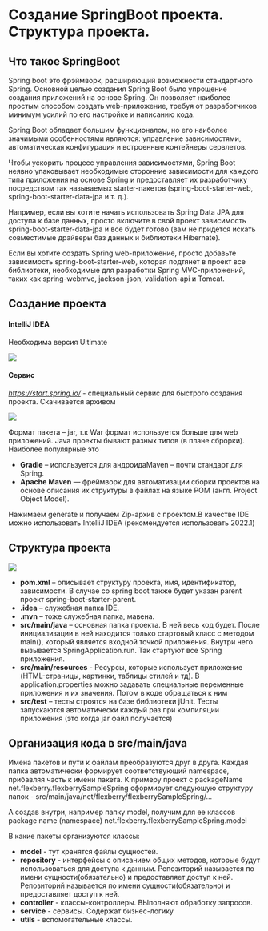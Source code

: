 # Создание SpringBoot проекта. Структура проекта.

## Что такое SpringBoot

Spring boot это фрэймворк, расширяющий возможности стандартного Spring. Основной целью создания Spring Boot было упрощение создания приложений на основе Spring. Он позволяет наиболее простым способом создать web-приложение, требуя от разработчиков минимум усилий по его настройке и написанию кода.

Spring Boot обладает большим функционалом, но его наиболее значимыми особенностями являются: управление зависимостями, автоматическая конфигурация и встроенные контейнеры сервлетов.

Чтобы ускорить процесс управления зависимостями, Spring Boot неявно упаковывает необходимые сторонние зависимости для каждого типа приложения на основе Spring и предоставляет их разработчику посредством так называемых starter-пакетов (spring-boot-starter-web, spring-boot-starter-data-jpa и т. д.).

Например, если вы хотите начать использовать Spring Data JPA для доступа к базе данных, просто включите в свой проект зависимость spring-boot-starter-data-jpa и все будет готово (вам не придется искать совместимые драйверы баз данных и библиотеки Hibernate).

Если вы хотите создать Spring web-приложение, просто добавьте зависимость spring-boot-starter-web, которая подтянет в проект все библиотеки, необходимые для разработки Spring MVC-приложений, таких как spring-webmvc, jackson-json, validation-api и Tomcat.

## Создание проекта

#### IntelliJ IDEA

Необходима версия Ultimate

![](https://github.com/Flexberry/Flexberry.SpringReactApplication.Sample/blob/feature-230292-docs-create-springboot-project/docs/images/create1.jpg)

#### Сервис
_https://start.spring.io/_ - специальный сервис для быстрого создания проекта. Скачивается архивом

![](https://github.com/Flexberry/Flexberry.SpringReactApplication.Sample/blob/feature-230292-docs-create-springboot-project/docs/images/create2.jpg)

Формат пакета – jar, т.к War формат используется больше для web приложений.
Java проекты бывают разных типов (в плане сброрки). 
Наиболее популярные это

- **Gradle** – используется для андроидаMaven – почти стандарт для Spring.
- **Apache Maven** — фреймворк для автоматизации сборки проектов на основе описания их структуры в файлах на языке POM (англ. Project Object Model).

Нажимаем generate и получаем Zip-архив с проектом.В качестве IDE можно использовать IntelliJ IDEA (рекомендуется использовать 2022.1)

## Структура проекта

![](https://github.com/Flexberry/Flexberry.SpringReactApplication.Sample/blob/feature-230292-docs-create-springboot-project/docs/images/create3.jpg)

- **pom.xml** – описывает структуру проекта, имя, идентификатор, зависимости. В случае со spring boot также будет указан parent проект spring-boot-starter-parent.
- **.idea** – служебная папка IDE.
- **.mvn** – тоже служебная папка, мавена.
- **src/main/java** – основная папка проекта. В ней весь код будет. После инициализации в ней находится только стартовый класс с методом main(), который является входной точкой приложения. Внутри него вызывается SpringApplication.run. Так стартуют все Spring приложения.
- **src/main/resources** - Ресурсы, которые использует приложение (HTML-страницы, картинки, таблицы стилей и тд).
В application.properties можно задавать специальные переменные приложения и их значения. Потом в коде обращаться к ним
- **src/test** – тесты строятся на базе библиотеки jUnit. Тесты запускаются автоматически каждый раз при компиляции приложения (это когда jar файл получается)

## Организация кода в src/main/java
Имена пакетов и пути к файлам преобразуются друг в друга. Каждая папка автоматически формирует соответствующий namespace, прибавляя часть к имени пакета.
К примеру проект с packageName net.flexberry.flexberrySampleSpring сформирует следующую структуру папок -
src/main/java/net/flexberry/flexberrySampleSpring/...

А создав внутри, например папку model, получим для ее классов package name (namespace) net.flexberry.flexberrySampleSpring.model

В какие пакеты организуются классы:

- **model** - тут хранятся файлы сущностей.
- **repository** - интерфейсы с описанием общих методов, которые будут использоваться для доступа к данным. Репозиторий называется по имени сущности(обязательно) и предоставляет доступ к ней. 
Репозиторий называется по имени сущности(обязательно) и предоставляет доступ к ней. 
- **controller** - классы-контроллеры. ВЫполняют обработку запросов.
- **service** - сервисы. Содержат бизнес-логику
- **utils** - вспомогательные классы.

